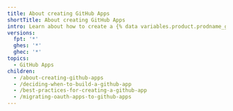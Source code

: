 ```yaml
---
title: About creating GitHub Apps
shortTitle: About creating GitHub Apps
intro: Learn about how to create a {% data variables.product.prodname_github_app %}, including best practices and when to use a {% data variables.product.prodname_github_app %}.
versions:
  fpt: '*'
  ghes: '*'
  ghec: '*'
topics:
  - GitHub Apps
children:
  - /about-creating-github-apps
  - /deciding-when-to-build-a-github-app
  - /best-practices-for-creating-a-github-app
  - /migrating-oauth-apps-to-github-apps
---
```


